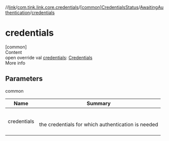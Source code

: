 //[link](../../../index.md)/[com.tink.link.core.credentials](../../index.md)/[[common]CredentialsStatus](../index.md)/[AwaitingAuthentication](index.md)/[credentials](credentials.md)



# credentials  
[common]  
Content  
open override val [credentials](credentials.md): [Credentials](../../../com.tink.model.credentials/[common]-credentials/index.md)  
More info  


## Parameters  
  
common  
  
|  Name|  Summary| 
|---|---|
| <a name="com.tink.link.core.credentials/CredentialsStatus.AwaitingAuthentication/credentials/#/PointingToDeclaration/"></a>credentials| <a name="com.tink.link.core.credentials/CredentialsStatus.AwaitingAuthentication/credentials/#/PointingToDeclaration/"></a><br><br>the credentials for which authentication is needed<br><br>
  
  



